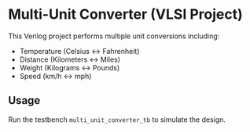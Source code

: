 # Multi-Unit Converter (VLSI Project)
This Verilog project performs multiple unit conversions including:
- Temperature (Celsius ↔ Fahrenheit)
- Distance (Kilometers ↔ Miles)
- Weight (Kilograms ↔ Pounds)
- Speed (km/h ↔ mph)

## Usage
Run the testbench `multi_unit_converter_tb` to simulate the design.

